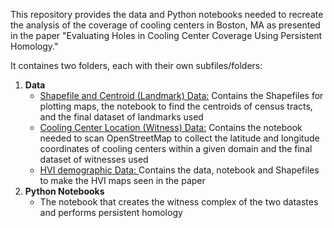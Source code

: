 This repository provides the data and Python notebooks needed to recreate the analysis of the coverage of cooling centers in Boston, MA as presented in the paper "Evaluating Holes in Cooling Center Coverage Using Persistent Homology."

It containes two folders, each with their own subfiles/folders:
  1) **Data**
      - <ins>Shapefile and Centroid (Landmark) Data:</ins> Contains the Shapefiles for plotting maps, the notebook to find the centroids of census tracts, and the final dataset of landmarks used
      - <ins>Cooling Center Location (Witness) Data:</ins> Contains the notebook needed to scan OpenStreetMap to collect the latitude and longitude coordinates of cooling centers within a given domain and the final dataset of witnesses used
      - <ins> HVI demographic Data: </ins> Contains the data, notebook and Shapefiles to make the HVI maps seen in the paper
  3) **Python Notebooks**
      - The notebook that creates the witness complex of the two datastes and performs persistent homology
